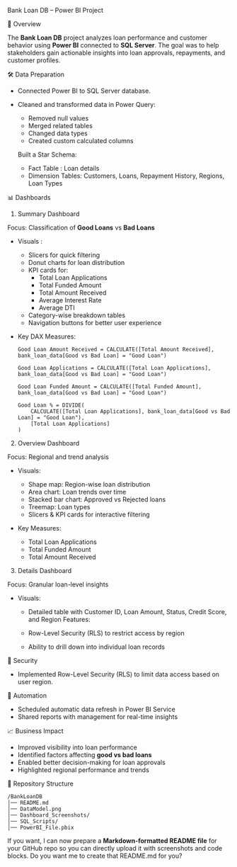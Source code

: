 Bank Loan DB – Power BI Project

📌 Overview

The **Bank Loan DB** project analyzes loan performance and customer behavior using **Power BI** connected to **SQL Server**.
The goal was to help stakeholders gain actionable insights into loan approvals, repayments, and customer profiles.

🛠 Data Preparation

* Connected Power BI to SQL Server database.
* Cleaned and transformed data in Power Query:
  * Removed null values
  * Merged related tables
  * Changed data types
  * Created custom calculated columns
    
  Built a Star Schema:

  * Fact Table : Loan details
  * Dimension Tables: Customers, Loans, Repayment History, Regions, Loan Types

📊 Dashboards

1. Summary Dashboard

Focus: Classification of **Good Loans** vs **Bad Loans**

* Visuals :

  * Slicers for quick filtering
  * Donut charts for loan distribution
  * KPI cards for:
    * Total Loan Applications
    * Total Funded Amount
    * Total Amount Received
    * Average Interest Rate
    * Average DTI
  * Category-wise breakdown tables
  * Navigation buttons for better user experience
    
* Key DAX Measures:

  ```DAX
  Good Loan Amount Received = CALCULATE([Total Amount Received], bank_loan_data[Good vs Bad Loan] = "Good Loan")

  Good Loan Applications = CALCULATE([Total Loan Applications], bank_loan_data[Good vs Bad Loan] = "Good Loan")

  Good Loan Funded Amount = CALCULATE([Total Funded Amount], bank_loan_data[Good vs Bad Loan] = "Good Loan")

  Good Loan % = DIVIDE(
      CALCULATE([Total Loan Applications], bank_loan_data[Good vs Bad Loan] = "Good Loan"),
      [Total Loan Applications]
  )
  ```


2. Overview Dashboard

Focus: Regional and trend analysis

* Visuals:
  * Shape map: Region-wise loan distribution
  * Area chart: Loan trends over time
  * Stacked bar chart: Approved vs Rejected loans
  * Treemap: Loan types
  * Slicers & KPI cards for interactive filtering
    
* Key Measures:
  * Total Loan Applications
  * Total Funded Amount
  * Total Amount Received


3. Details Dashboard

Focus: Granular loan-level insights

* Visuals:

  * Detailed table with Customer ID, Loan Amount, Status, Credit Score, and Region
  Features:

  * Row-Level Security (RLS) to restrict access by region
  * Ability to drill down into individual loan records



🔐 Security

* Implemented Row-Level Security (RLS) to limit data access based on user region.

🔄 Automation
* Scheduled automatic data refresh in Power BI Service
* Shared reports with management for real-time insights

📈 Business Impact
* Improved visibility into loan performance
* Identified factors affecting **good vs bad loans**
* Enabled better decision-making for loan approvals
* Highlighted regional performance and trends



📂 Repository Structure

```
/BankLoanDB
│── README.md
│── DataModel.png
│── Dashboard_Screenshots/
│── SQL_Scripts/
│── PowerBI_File.pbix
```


If you want, I can now prepare a **Markdown-formatted README file** for your GitHub repo so you can directly upload it with screenshots and code blocks.
Do you want me to create that README.md for you?
